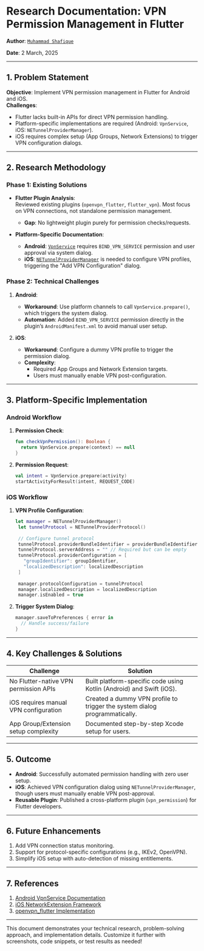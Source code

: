 

# **Research Documentation: VPN Permission Management in Flutter**  
**Author**: [`Muhammad Shafique`](https://www.linkedin.com/in/mr-shafique/)

**Date**: 2 March, 2025

---

## **1. Problem Statement**  
**Objective**: Implement VPN permission management in Flutter for Android and iOS.  
**Challenges**:  
- Flutter lacks built-in APIs for direct VPN permission handling.  
- Platform-specific implementations are required (Android: `VpnService`, iOS: `NETunnelProviderManager`).  
- iOS requires complex setup (App Groups, Network Extensions) to trigger VPN configuration dialogs.  

---

## **2. Research Methodology**  
### **Phase 1: Existing Solutions**  
- **Flutter Plugin Analysis**:  
  Reviewed existing plugins (`openvpn_flutter`, `flutter_vpn`). Most focus on VPN connections, not standalone permission management.  
  - **Gap**: No lightweight plugin purely for permission checks/requests.  

- **Platform-Specific Documentation**:  
  - **Android**: [`VpnService`](https://developer.android.com/reference/android/net/VpnService) requires `BIND_VPN_SERVICE` permission and user approval via system dialog.  
  - **iOS**: [`NETunnelProviderManager`](https://developer.apple.com/documentation/networkextension/netunnelprovidermanager) is needed to configure VPN profiles, triggering the "Add VPN Configuration" dialog.  

### **Phase 2: Technical Challenges**  
1. **Android**:  
   - **Workaround**: Use platform channels to call `VpnService.prepare()`, which triggers the system dialog.  
   - **Automation**: Added `BIND_VPN_SERVICE` permission directly in the plugin’s `AndroidManifest.xml` to avoid manual user setup.  

2. **iOS**:  
   - **Workaround**: Configure a dummy VPN profile to trigger the permission dialog.  
   - **Complexity**:  
     - Required App Groups and Network Extension targets.  
     - Users must manually enable VPN post-configuration.  

---

## **3. Platform-Specific Implementation**  
### **Android Workflow**  
1. **Permission Check**:  
   ```kotlin
   fun checkVpnPermission(): Boolean {
     return VpnService.prepare(context) == null
   }
   ```  
2. **Permission Request**:  
   ```kotlin
   val intent = VpnService.prepare(activity)
   startActivityForResult(intent, REQUEST_CODE)
   ```  

### **iOS Workflow**  
1. **VPN Profile Configuration**:  
   ```swift
   let manager = NETunnelProviderManager()
    let tunnelProtocol = NETunnelProviderProtocol()
    
    // Configure tunnel protocol
    tunnelProtocol.providerBundleIdentifier = providerBundleIdentifier
    tunnelProtocol.serverAddress = "" // Required but can be empty
    tunnelProtocol.providerConfiguration = [
      "groupIdentifier": groupIdentifier,
      "localizedDescription": localizedDescription
    ]
    
    manager.protocolConfiguration = tunnelProtocol
    manager.localizedDescription = localizedDescription
    manager.isEnabled = true
   ```  
2. **Trigger System Dialog**:  
   ```swift
   manager.saveToPreferences { error in
     // Handle success/failure
   }
   ```  

---

## **4. Key Challenges & Solutions**  
| **Challenge**                          | **Solution**                                                                 |
|----------------------------------------|-----------------------------------------------------------------------------|
| No Flutter-native VPN permission APIs  | Built platform-specific code using Kotlin (Android) and Swift (iOS).        |
| iOS requires manual VPN configuration  | Created a dummy VPN profile to trigger the system dialog programmatically. |
| App Group/Extension setup complexity   | Documented step-by-step Xcode setup for users.                             |

---

## **5. Outcome**  
- **Android**: Successfully automated permission handling with zero user setup.  
- **iOS**: Achieved VPN configuration dialog using `NETunnelProviderManager`, though users must manually enable VPN post-approval.  
- **Reusable Plugin**: Published a cross-platform plugin (`vpn_permission`) for Flutter developers.  

---

## **6. Future Enhancements**  
1. Add VPN connection status monitoring.  
2. Support for protocol-specific configurations (e.g., IKEv2, OpenVPN).  
3. Simplify iOS setup with auto-detection of missing entitlements.  

---

## **7. References**  
1. [Android VpnService Documentation](https://developer.android.com/reference/android/net/VpnService)  
2. [iOS NetworkExtension Framework](https://developer.apple.com/documentation/networkextension)  
3. [openvpn_flutter Implementation](https://pub.dev/packages/openvpn_flutter)  

---

This document demonstrates your technical research, problem-solving approach, and implementation details. Customize it further with screenshots, code snippets, or test results as needed!
